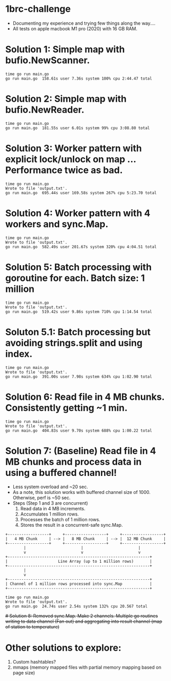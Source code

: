 # 1brc-challenge
* Documenting my experience and trying few things along the way....
* All tests on apple macbook M1 pro (2020) with 16 GB RAM.

# Solution 1:  Simple map with bufio.NewScanner. 
```
time go run main.go     
go run main.go  158.61s user 7.36s system 100% cpu 2:44.47 total
```

# Solution 2:  Simple map with bufio.NewReader. 
```
time go run main.go
go run main.go  181.55s user 6.01s system 99% cpu 3:08.80 total
```

# Solution 3: Worker pattern with explicit lock/unlock on map ... Performance twice as bad.
```
time go run main.go
Wrote to file 'output.txt'.
go run main.go  695.44s user 169.58s system 267% cpu 5:23.70 total
```

# Solution 4: Worker pattern with 4 workers and sync.Map.
```
time go run main.go
Wrote to file 'output.txt'.
go run main.go  582.49s user 201.67s system 320% cpu 4:04.51 total
```

# Solution 5: Batch processing with goroutine for each. Batch size: 1 million
```
time go run main.go 
Wrote to file 'output.txt'.
go run main.go  519.42s user 9.86s system 710% cpu 1:14.54 total
```

# Soluton 5.1: Batch processing but avoiding strings.split and using index.

```
time go run main.go 
Wrote to file 'output.txt'.
go run main.go  391.00s user 7.98s system 634% cpu 1:02.90 total
```

# Solution 6: Read file in 4 MB chunks. Consistently getting ~1 min. 
```
time go run main.go
Wrote to file 'output.txt'.
go run main.go  404.83s user 9.70s system 688% cpu 1:00.22 total
```

# Solution 7: (Baseline) Read file in 4 MB chunks and process data in using a buffered channel!
* Less system overload and ~20 sec.
* As a note, this solution works with buffered channel size of 1000. Otherwise, perf is ~50 sec.
* Steps (Step 1 and 3 are concurrent)
    1. Read data in 4 MB increments.
    2. Accumulates 1 million rows.
    3. Processes the batch of 1 million rows.
    4. Stores the result in a concurrent-safe sync.Map.
```
+------------------+     +------------------+     +------------------+
|   4 MB Chunk     | --> |   8 MB Chunk     | --> |  12 MB Chunk     | 
+------------------+     +------------------+     +------------------+
        |                        |                        |
        v                        v                        v
+--------------------------------------------------------------+
|                      Line Array (up to 1 million rows)       |
+--------------------------------------------------------------+
        |
        v
+--------------------------------------------------------------+
| Channel of 1 million rows processed into sync.Map            |
+--------------------------------------------------------------+
```

```
time go run main.go
Wrote to file 'output.txt'.
go run main.go  24.74s user 2.54s system 132% cpu 20.567 total
```

~~# Solution 8: Removed sync.Map. Make 2 channels. Multiple go routines writing to data channel (Fan out) and aggregating into result channel (map of station to temperature)~~

# Other solutions to explore:
1. Custom hashtables?
2. mmaps (memory mapped files with partial memory mapping based on page size)
